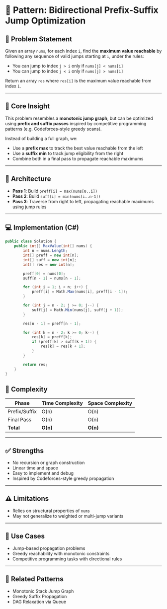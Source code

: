 # 🧠 Pattern: Bidirectional Prefix-Suffix Jump Optimization

## 📌 Problem Statement

Given an array `nums`, for each index `i`, find the **maximum value reachable** by following any sequence of valid jumps starting at `i`, under the rules:

- You can jump to index `j > i` only if `nums[j] < nums[i]`
- You can jump to index `j < i` only if `nums[j] > nums[i]`

Return an array `res` where `res[i]` is the maximum value reachable from index `i`.

---

## 🧩 Core Insight

This problem resembles a **monotonic jump graph**, but can be optimized using **prefix and suffix passes** inspired by competitive programming patterns (e.g. Codeforces-style greedy scans).

Instead of building a full graph, we:

- Use a **prefix max** to track the best value reachable from the left
- Use a **suffix min** to track jump eligibility from the right
- Combine both in a final pass to propagate reachable maximums

---

## 🧱 Architecture

- **Pass 1**: Build `preff[i] = max(nums[0..i])`
- **Pass 2**: Build `suff[i] = min(nums[i..n-1])`
- **Pass 3**: Traverse from right to left, propagating reachable maximums using jump rules

---

## 💻 Implementation (C#)

```csharp
public class Solution {
    public int[] MaxValue(int[] nums) {
        int n = nums.Length;
        int[] preff = new int[n];
        int[] suff = new int[n];
        int[] res = new int[n];

        preff[0] = nums[0];
        suff[n - 1] = nums[n - 1];

        for (int i = 1; i < n; i++) {
            preff[i] = Math.Max(nums[i], preff[i - 1]);
        }

        for (int j = n - 2; j >= 0; j--) {
            suff[j] = Math.Min(nums[j], suff[j + 1]);
        }

        res[n - 1] = preff[n - 1];

        for (int k = n - 2; k >= 0; k--) {
            res[k] = preff[k];
            if (preff[k] > suff[k + 1]) {
                res[k] = res[k + 1];
            }
        }

        return res;
    }
}
```


## 🧪 Complexity

| Phase         | Time Complexity | Space Complexity |
|---------------|------------------|-------------------|
| Prefix/Suffix | O(n)             | O(n)              |
| Final Pass    | O(n)             | O(n)              |
| **Total**     | **O(n)**         | **O(n)**          |

---

## ✅ Strengths

- No recursion or graph construction  
- Linear time and space  
- Easy to implement and debug  
- Inspired by Codeforces-style greedy propagation

---

## ⚠️ Limitations

- Relies on structural properties of `nums`  
- May not generalize to weighted or multi-jump variants

---

## 🧠 Use Cases

- Jump-based propagation problems  
- Greedy reachability with monotonic constraints  
- Competitive programming tasks with directional rules

---

## 🧩 Related Patterns

- Monotonic Stack Jump Graph  
- Greedy Suffix Propagation  
- DAG Relaxation via Queue
